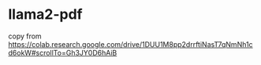 # llama2-pdf
copy from https://colab.research.google.com/drive/1DUU1M8pp2drrftiNasT7qNmNh1cd6okW#scrollTo=Gh3JY0D6hAiB
